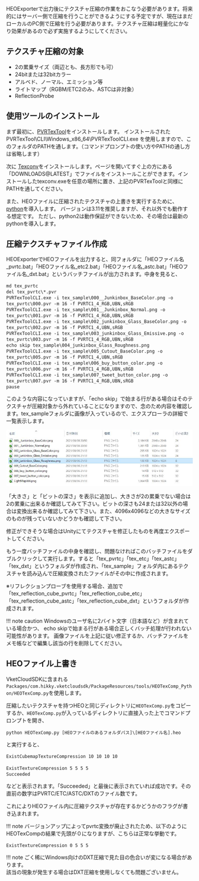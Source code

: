 HEOExporterで出力後にテクスチャ圧縮の作業をおこなう必要があります。将来的にはサーバー側で圧縮を行うことができるようにする予定ですが、現在はまだローカルのPC側で圧縮を行う必要があります。テクスチャ圧縮は軽量化にかなり効果があるので必ず実施するようにしてください。


## テクスチャ圧縮の対象
- 2の累乗サイズ（両辺とも、長方形でも可）
- 24bitまたは32bitカラー
- アルベド、ノーマル、エミッション等
- ライトマップ（RGBM/ETC2のみ、ASTCは非対象）
- ReflectionProbe

## 使用ツールのインストール
まず最初に、[PVRTexTool](https://developer.imaginationtech.com/pvrtextool/)をインストールします。
インストールされた PVRTexTool\CLI\Windows_x86_64\PVRTexToolCLI.exe を使用しますので、このフォルダのPATHを通します。（コマンドプロンプトの使い方やPATHの通し方は省略します）

次に [Texconv](https://github.com/Microsoft/DirectXTex/wiki/Texconv)をインストールします。ページを開いてすぐ上の方にある「DOWNLOADS@LATEST」でファイルをインストールことができます。インストールしたtexconv.exeを任意の場所に置き、上記のPVRTexToolと同様にPATHを通してください。

また、HEOファイルに圧縮されたテクスチャの上書きを実行するために、[python](https://www.python.org/downloads/)を導入します。
バージョンは3.11を推奨しますが、それ以外でも動作する想定です。
ただし、python2は動作保証ができないため、その場合は最新のpythonを導入します。

## 圧縮テクスチャファイル作成
HEOExporterでHEOファイルを出力すると、同フォルダに「HEOファイル名_pvrtc.bat」「HEOファイル名_etc2.bat」「HEOファイル名_astc.bat」「HEOファイル名_dxt.bat」というバッチファイルが出力されます。中身を見ると、
```
md tex_pvrtc
del tex_pvrtc\*.pvr
PVRTexToolCLI.exe -i tex_sample\000__Junkinbox_BaseColor.png -o tex_pvrtc\000.pvr -m 16 -f PVRTC1_4_RGB,UBN,sRGB
PVRTexToolCLI.exe -i tex_sample\001__Junkinbox_Normal.png -o tex_pvrtc\001.pvr -m 16 -f PVRTC1_4_RGB,UBN,sRGB
PVRTexToolCLI.exe -i tex_sample\002_junkinbox_Glass_BaseColor.png -o tex_pvrtc\002.pvr -m 16 -f PVRTC1_4,UBN,sRGB
PVRTexToolCLI.exe -i tex_sample\003_junkinbox_Glass_Emissive.png -o tex_pvrtc\003.pvr -m 16 -f PVRTC1_4_RGB,UBN,sRGB
echo skip tex_sample\004_junkinbox_Glass_Roughness.png
PVRTexToolCLI.exe -i tex_sample\005_Cutout_BaseColor.png -o tex_pvrtc\005.pvr -m 16 -f PVRTC1_4,UBN,sRGB
PVRTexToolCLI.exe -i tex_sample\006_buy_button_color.png -o tex_pvrtc\006.pvr -m 16 -f PVRTC1_4_RGB,UBN,sRGB
PVRTexToolCLI.exe -i tex_sample\007_tweet_button_color.png -o tex_pvrtc\007.pvr -m 16 -f PVRTC1_4_RGB,UBN,sRGB
pause
```
このような内容になっていますが、「echo skip」で始まる行がある場合はそのテクスチャが圧縮対象から外れていることになりますので、念のため内容を確認します。tex_sampleフォルダに画像が入っているので、エクスプローラの詳細で一覧表示します。

![TexSampleFolder](he_image/TexSampleFolder.jpg)

「大きさ」と「ビットの深さ」を表示に追加し、大きさが2の累乗でない場合は2の累乗に出来るか確認してみて下さい。ビットの深さも24または32以外の場合は変換出来るか確認してみて下さい。また、4096x4096などの大きなサイズのものが残っていないかどうかも確認して下さい。

修正ができそうな場合はUnityにてテクスチャを修正したものを再度エクスポートしてください。

もう一度バッチファイルの中身を確認し、問題なければこのバッチファイルをダブルクリックして実行します。すると「tex_pvrtc」「tex_etc」「tex_astc」「tex_dxt」というフォルダが作成され、「tex_sample」フォルダ内にあるテクスチャを読み込んで圧縮変換されたファイルがその中に作成されます。

※リフレクションプローブを使用する場合、追加で「tex_reflection_cube_pvrtc」「tex_reflection_cube_etc」「tex_reflection_cube_astc」「tex_reflection_cube_dxt」というフォルダが作成されます。

!!! note caution
    Windowsのユーザ名に2バイト文字（日本語など）が含まれている場合かつ、
    echo skipで始まる行がある場合正しくバッチ処理が行われない可能性があります。
    画像ファイルを上記に従い修正するか、バッチファイルをメモ帳などで編集し該当の行を削除してください。

## HEOファイル上書き

VketCloudSDKに含まれる
`Packages/com.hikky.vketcloudsdk/PackageResources/tools/HEOTexComp_Python/HEOTexComp.py`を使用します。

圧縮したいテクスチャを持つHEOと同じディレクトリに`HEOTexComp.py`をコピーするか、`HEOTexComp.py`が入っているディレクトリに直接入った上でコマンドプロンプトを開き、

``````
python HEOTexComp.py [HEOファイルのあるフォルダパス]\[HEOファイル名].heo
``````

と実行すると、

``````
ExistCubemapTextureCompression 10 10 10 10

ExistTextureCompression 5 5 5 5
Succeeded
``````

などと表示されます。「Succeeded」と最後に表示されていれば成功です。その直前の数字はPVRTC/ETC/ASTC/DXTのファイル数です。

これによりHEOファイル内に圧縮テクスチャが存在するかどうかのフラグが書き込まれます。

!!! note
    バージョンアップによってpvrtc変換が廃止されたため、以下のようにHEOTexCompの結果で先頭が０になりますが、こちらは正常な挙動です。

    ExistTextureCompression 0 5 5 5

!!! note
    ごく稀にWindows向けのDXT圧縮で見た目の色合いが変になる場合があります。<br>
    該当の現象が発生する場合はDXT圧縮を使用しなくても問題ございません。
